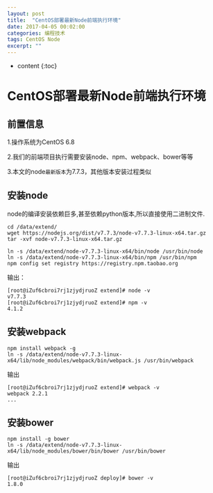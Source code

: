 ```yaml
---
layout: post
title:  "CentOS部署最新Node前端执行环境"
date: 2017-04-05 00:02:00
categories: 编程技术
tags: CentOS Node
excerpt: ""
---
```


* content
{:toc}

# CentOS部署最新Node前端执行环境

## 前置信息

1.操作系统为CentOS 6.8

2.我们的前端项目执行需要安装node、npm、webpack、bower等等

3.本文的node`最新版本`为7.7.3，其他版本安装过程类似



## 安装node

node的编译安装依赖巨多,甚至依赖python版本,所以直接使用二进制文件.

```
cd /data/extend/
wget https://nodejs.org/dist/v7.7.3/node-v7.7.3-linux-x64.tar.gz
tar -xvf node-v7.7.3-linux-x64.tar.gz

ln -s /data/extend/node-v7.7.3-linux-x64/bin/node /usr/bin/node
ln -s /data/extend/node-v7.7.3-linux-x64/bin/npm /usr/bin/npm
npm config set registry https://registry.npm.taobao.org  
```

输出：

```
[root@iZuf6cbroi7rj1zjydjruoZ extend]# node -v
v7.7.3
[root@iZuf6cbroi7rj1zjydjruoZ extend]# npm -v
4.1.2
```



## 安装webpack

```
npm install webpack -g
ln -s /data/extend/node-v7.7.3-linux-x64/lib/node_modules/webpack/bin/webpack.js /usr/bin/webpack
```

输出

```
[root@iZuf6cbroi7rj1zjydjruoZ extend]# webpack -v
webpack 2.2.1
...
```



## 安装bower

```
npm install -g bower
ln -s /data/extend/node-v7.7.3-linux-x64/lib/node_modules/bower/bin/bower /usr/bin/bower
```

输出

```
[root@iZuf6cbroi7rj1zjydjruoZ deploy]# bower -v
1.8.0
```